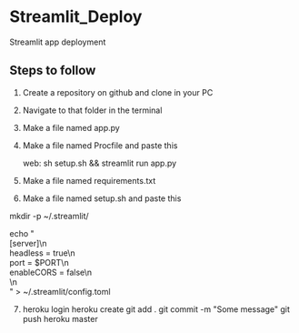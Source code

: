 # Streamlit_Deploy
Streamlit app deployment

## Steps to follow 

1. Create a repository on github and clone in your PC
2. Navigate to that folder in the terminal
3. Make a file named app.py
4. Make a file named Procfile and paste this

	web: sh setup.sh && streamlit run app.py

5. Make a file named requirements.txt
6. Make a file named setup.sh and paste this
	

mkdir -p ~/.streamlit/

echo "\
[server]\n\
headless = true\n\
port = $PORT\n\
enableCORS = false\n\
\n\
" > ~/.streamlit/config.toml


7. heroku login
   heroku create
   git add .
   git commit -m "Some message"
   git push heroku master

